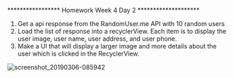 ***************** Homework Week 4 Day 2 ********************
1.  Get a api response from the RandomUser.me API with 10 random users
2.  Load the list of response into a recyclerView.  Each item is to display the user image, user name, user address, and user phone.
3.  Make a UI that will display a larger image and more details about the user which is clicked in the RecyclerView.

![screenshot_20190306-085942](https://user-images.githubusercontent.com/32153064/53886734-ab498800-3fee-11e9-9c7b-002133c51555.png)
